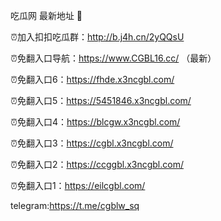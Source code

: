 吃瓜网 最新地址 👋 

⏰加入扣扣吃瓜群：http://b.j4h.cn/2yQQsU

⏰免翻入口导航：https://www.CGBL16.cc/  （最新）

⏰免翻入口6：https://fhde.x3ncgbl.com/

⏰免翻入口5：https://5451846.x3ncgbl.com/

⏰免翻入口4：https://blcgw.x3ncgbl.com/

⏰免翻入口3：https://cgbl.x3ncgbl.com/

⏰免翻入口2：https://ccggbl.x3ncgbl.com/

⏰免翻入口1：https://eilcgbl.com/

telegram:https://t.me/cgblw_sq


